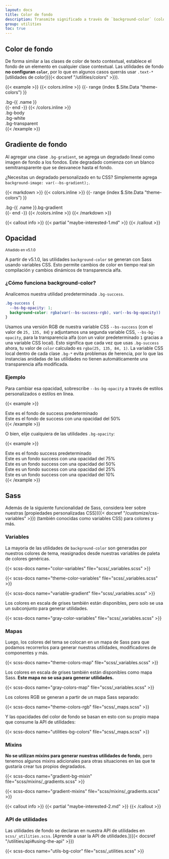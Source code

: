 ```yaml
---
layout: docs
title: Color de fondo
description: Transmite significado a través de `background-color` (color de fondo) y agrega decoración con degradados.
group: utilities
toc: true
---
```


## Color de fondo

De forma similar a las clases de color de texto contextual, establece el fondo de un elemento en cualquier clase contextual. Las utilidades de fondo **no configuran `color`**, por lo que en algunos casos querrás usar `.text-*` [utilidades de color]({{< docsref "/utilities/colors" >}}).

{{< example >}}
{{< colors.inline >}}
{{- range (index $.Site.Data "theme-colors") }}
<div class="p-3 mb-2 bg-{{ .name }}{{ if .contrast_color }} text-{{ .contrast_color }}{{ else }} text-white{{ end }}">.bg-{{ .name }}</div>
{{- end -}}
{{< /colors.inline >}}
<div class="p-3 mb-2 bg-body text-dark">.bg-body</div>
<div class="p-3 mb-2 bg-white text-dark">.bg-white</div>
<div class="p-3 mb-2 bg-transparent text-dark">.bg-transparent</div>
{{< /example >}}

## Gradiente de fondo

Al agregar una clase `.bg-gradient`, se agrega un degradado lineal como imagen de fondo a los fondos. Este degradado comienza con un blanco semitransparente que se desvanece hasta el fondo.

¿Necesitas un degradado personalizado en tu CSS? Simplemente agrega `background-image: var(--bs-gradient);`.

{{< markdown >}}
{{< colors.inline >}}
{{- range (index $.Site.Data "theme-colors") }}
<div class="p-3 mb-2 bg-{{ .name }} bg-gradient{{ with .contrast_color }} text-{{ . }}{{ else }} text-white{{ end }}">.bg-{{ .name }}.bg-gradient</div>
{{- end -}}
{{< /colors.inline >}}
{{< /markdown >}}

{{< callout info >}}
{{< partial "maybe-interested-1.md" >}}
{{< /callout >}}

## Opacidad

<small class="d-inline-flex px-2 py-1 font-monospace text-muted border rounded-3">Añadido en v5.1.0</small>

A partir de v5.1.0, las utilidades `background-color` se generan con Sass usando variables CSS. Esto permite cambios de color en tiempo real sin compilación y cambios dinámicos de transparencia alfa.

### ¿Cómo funciona background-color?

Analicemos nuestra utilidad predeterminada `.bg-success`.

```css
.bg-success {
  --bs-bg-opacity: 1;
  background-color: rgba(var(--bs-success-rgb), var(--bs-bg-opacity)) !important;
}
```

Usamos una versión RGB de nuestra variable CSS `--bs-success` (con el valor de `25, 135, 84`) y adjuntamos una segunda variable CSS, `--bs-bg-opacity`, para la transparencia alfa (con un valor predeterminado `1` gracias a una variable CSS local). Esto significa que cada vez que usas `.bg-success` ahora, tu valor de `color` calculado es `rgba(25, 135, 84, 1)`. La variable CSS local dentro de cada clase `.bg-*` evita problemas de herencia, por lo que las instancias anidadas de las utilidades no tienen automáticamente una transparencia alfa modificada.

### Ejemplo

Para cambiar esa opacidad, sobrescribe `--bs-bg-opacity` a través de estilos personalizados o estilos en línea.

{{< example >}}
<div class="bg-success p-2 text-white">Este es el fondo de success predeterminado</div>
<div class="bg-success p-2" style="--bs-bg-opacity: .5;">Este es el fondo de success con una opacidad del 50%</div>
{{< /example >}}

O bien, elije cualquiera de las utilidades `.bg-opacity`:

{{< example >}}
<div class="bg-success p-2 text-white">Este es el fondo success predeterminado</div>
<div class="bg-success p-2 text-white bg-opacity-75">Este es un fondo success con una opacidad del 75%</div>
<div class="bg-success p-2 text-dark bg-opacity-50">Este es un fondo success con una opacidad del 50%</div>
<div class="bg-success p-2 text-dark bg-opacity-25">Este es un fondo success con una opacidad del 25%</div>
<div class="bg-success p-2 text-dark bg-opacity-10">Este es un fondo success con una opacidad del 10%</div>
{{< /example >}}

## Sass

Además de la siguiente funcionalidad de Sass, considera leer sobre nuestras [propiedades personalizadas CSS]({{< docsref "/customize/css-variables" >}}) (también conocidas como variables CSS) para colores y más.

### Variables

La mayoría de las utilidades de `background-color` son generadas por nuestros colores de tema, reasignados desde nuestras variables de paleta de colores genéricas.

{{< scss-docs name="color-variables" file="scss/_variables.scss" >}}

{{< scss-docs name="theme-color-variables" file="scss/_variables.scss" >}}

{{< scss-docs name="variable-gradient" file="scss/_variables.scss" >}}

Los colores en escala de grises también están disponibles, pero solo se usa un subconjunto para generar utilidades.

{{< scss-docs name="gray-color-variables" file="scss/_variables.scss" >}}

### Mapas

Luego, los colores del tema se colocan en un mapa de Sass para que podamos recorrerlos para generar nuestras utilidades, modificadores de componentes y más.

{{< scss-docs name="theme-colors-map" file="scss/_variables.scss" >}}

Los colores en escala de grises también están disponibles como mapa Sass. **Este mapa no se usa para generar utilidades.**

{{< scss-docs name="gray-colors-map" file="scss/_variables.scss" >}}

Los colores RGB se generan a partir de un mapa Sass separado:

{{< scss-docs name="theme-colors-rgb" file="scss/_maps.scss" >}}

Y las opacidades del color de fondo se basan en esto con su propio mapa que consume la API de utilidades:

{{< scss-docs name="utilities-bg-colors" file="scss/_maps.scss" >}}

### Mixins

**No se utilizan mixins para generar nuestras utilidades de fondo**, pero tenemos algunos mixins adicionales para otras situaciones en las que te gustaría crear tus propios degradados.

{{< scss-docs name="gradient-bg-mixin" file="scss/mixins/_gradients.scss" >}}

{{< scss-docs name="gradient-mixins" file="scss/mixins/_gradients.scss" >}}

{{< callout info >}}
{{< partial "maybe-interested-2.md" >}}
{{< /callout >}}

### API de utilidades

Las utilidades de fondo se declaran en nuestra API de utilidades en `scss/_utilities.scss`. [Aprende a usar la API de utilidades.]({{< docsref "/utilities/api#using-the-api" >}})

{{< scss-docs name="utils-bg-color" file="scss/_utilities.scss" >}}
